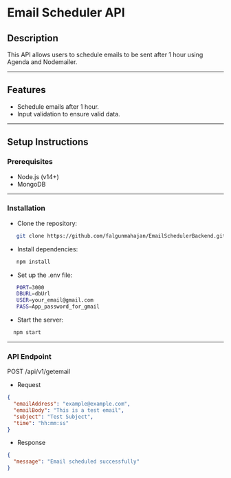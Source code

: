 # Email Scheduler API

## Description
This API allows users to schedule emails to be sent after 1 hour using Agenda and Nodemailer.

---

## Features
- Schedule emails after 1 hour.
- Input validation to ensure valid data.

---

## Setup Instructions

### Prerequisites
- Node.js (v14+)
- MongoDB

---

### Installation
- Clone the repository:
```bash
   git clone https://github.com/falgunmahajan/EmailSchedulerBackend.git
```

- Install dependencies:
```bash
   npm install
```

- Set up the .env file:
```bash
   PORT=3000
   DBURL=dbUrl
   USER=your_email@gmail.com
   PASS=App_password_for_gmail
```

- Start the server:
```bash
  npm start
```

---

### API Endpoint
POST  /api/v1/getemail

- Request
```json
{
  "emailAddress": "example@example.com",
  "emailBody": "This is a test email",
  "subject": "Test Subject",
  "time": "hh:mm:ss"
}
```

- Response
```json
{
  "message": "Email scheduled successfully"
}
```


